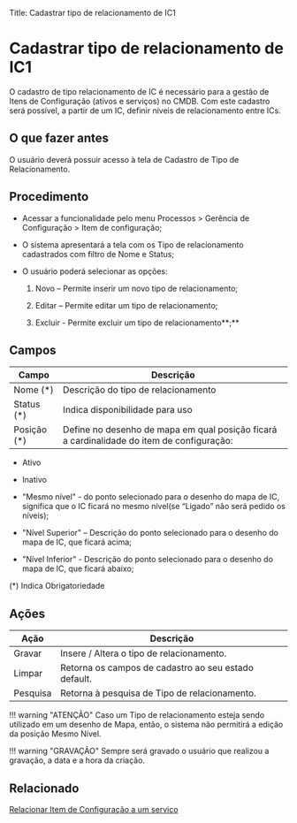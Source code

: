 Title: Cadastrar tipo de relacionamento de IC1

Cadastrar tipo de relacionamento de IC1
======================================

O cadastro de tipo relacionamento de IC é necessário para a gestão de Itens de
Configuração (ativos e serviços) no CMDB. Com este cadastro será possível, a
partir de um IC, definir níveis de relacionamento entre ICs.

O que fazer antes
-----------------

O usuário deverá possuir acesso à tela de Cadastro de Tipo de Relacionamento.

Procedimento
------------

-   Acessar a funcionalidade pelo menu Processos \> Gerência de Configuração \>
    Item de configuração;

-   O sistema apresentará a tela com os Tipo de relacionamento cadastrados com
    filtro de Nome e Status;

-   O usuário poderá selecionar as opções:

    1.  Novo – Permite inserir um novo tipo de relacionamento;

    2.  Editar – Permite editar um tipo de relacionamento;

    3.  Excluir - Permite excluir um tipo de relacionamento**;**

Campos 
-------

| Campo        | Descrição                                                                                 |
|--------------|-------------------------------------------------------------------------------------------|
| Nome (\*)    | Descrição do tipo de relacionamento                                                       |
| Status (\*)  | Indica disponibilidade para uso                                                           |
| Posição (\*) | Define no desenho de mapa em qual posição ficará a cardinalidade do item de configuração: |

-   Ativo

-   Inativo

-   "Mesmo nível" - do ponto selecionado para o desenho do mapa de IC, significa
    que o IC ficará no mesmo nível(se “Ligado” não será pedido os níveis);

-   "Nível Superior" – Descrição do ponto selecionado para o desenho do mapa de
    IC, que ficará acima;

-   "Nível Inferior" - Descrição do ponto selecionado para o desenho do mapa de
    IC, que ficará abaixo;

(\*) Indica Obrigatoriedade

Ações
-----

| Ação     | Descrição                                            |
|----------|------------------------------------------------------|
| Gravar   | Insere / Altera o tipo de relacionamento.            |
| Limpar   | Retorna os campos de cadastro ao seu estado default. |
| Pesquisa | Retorna à pesquisa de Tipo de relacionamento.        |

!!! warning "ATENÇÃO" Caso um Tipo de relacionamento esteja sendo utilizado em
um desenho de Mapa, então, o sistema não permitirá a edição da posição Mesmo
Nível.

!!! warning "GRAVAÇÃO" Sempre será gravado o usuário que realizou a gravação, a
data e a hora da criação.

Relacionado
-----------

[Relacionar Item de Configuração a um
serviço](/pt-br/4biz-helium/processes/configuration/use/create-ic-relationship.html)

